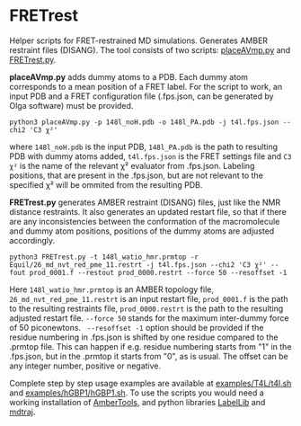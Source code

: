 # FRETrest
Helper scripts for FRET-restrained MD simulations. Generates AMBER restraint files (DISANG).
The tool consists of two scripts: [placeAVmp.py](placeAVmp.py) and [FRETrest.py](FRETrest.py). 

**placeAVmp.py** adds dummy atoms to a PDB. Each dummy atom corresponds to a mean position of a FRET label. For the script to work, an input PDB and a FRET configuration file (.fps.json, can be generated by Olga software) must be provided.
```
python3 placeAVmp.py -p 148l_noH.pdb -o 148l_PA.pdb -j t4l.fps.json --chi2 'C3 χ²'
```
where `148l_noH.pdb` is the input PDB, `148l_PA.pdb` is the path to resulting PDB with dummy atoms added, `t4l.fps.json` is the FRET settings file and `C3 χ²` is the name of the relevant χ² evaluator from .fps.json. Labeling positions, that are present in the .fps.json, but are not relevant to the specified χ² will be ommited from the resulting PDB.

**FRETrest.py** generates AMBER restraint (DISANG) files, just like the NMR distance restraints. It also generates an updated restart file, so that if there are any inconsistencies between the conformation of the macromolecule and dummy atom positions, positions of the dummy atoms are adjusted accordingly.
```
python3 FRETrest.py -t 148l_watio_hmr.prmtop -r Equil/26_md_nvt_red_pme_11.restrt -j t4l.fps.json --chi2 'C3 χ²' --fout prod_0001.f --restout prod_0000.restrt --force 50 --resoffset -1
```
Here `148l_watio_hmr.prmtop` is an AMBER topology file, `26_md_nvt_red_pme_11.restrt` is an input restart file, `prod_0001.f` is the path to the resulting restraints file, `prod_0000.restrt` is the path to the resulting adjusted restart file. `--force 50` stands for the maximum inter-dummy force of 50 piconewtons. ` --resoffset -1` option should be provided if the residue numbering in .fps.json is shifted by one residue compared to the .prmtop file. This can happen if e.g. residue numbering starts from "1" in the .fps.json, but in the .prmtop it starts from "0", as is usual. The offset can be any integer number, positive or negative.

Complete step by step usage examples are available at [examples/T4L/t4l.sh](examples/T4L/t4l.sh) and [examples/hGBP1/hGBP1.sh](examples/hGBP1/hGBP1.sh). To use the scripts you would need a working installation of [AmberTools], and python libraries [LabelLib] and [mdtraj].

[AmberTools]: http://ambermd.org/GetAmber.php#ambertools
[LabelLib]: https://github.com/Fluorescence-Tools/labellib
[mdtraj]: https://github.com/Fluorescence-Tools/labellib
